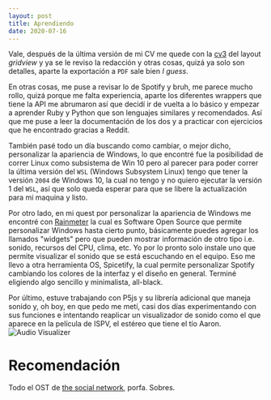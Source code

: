 ```yaml
---
layout: post
title: Aprendiendo
date: 2020-07-16
---
```

Vale, después de la última versión de mi CV me quede con la [cv3]() del layout *gridview* y ya se le reviso la redacción y otras cosas, quizá ya solo son detalles, aparte la exportación a `PDF` sale bien *I guess*.

En otras cosas, me puse a revisar lo de Spotify y bruh, me parece mucho rollo, quizá porque me falta experiencia, aparte los diferentes wrappers que tiene la API me abrumaron así que decidí ir de vuelta a lo básico y empezar a aprender Ruby y Python que son lenguajes similares y recomendados. Así que me puse a leer la documentación de los dos y a practicar con ejercicios que he encontrado gracias a Reddit.

También pasé todo un día buscando como cambiar, o mejor dicho, personalizar la apariencia de Windows, lo que encontré fue la posibilidad de correr Linux como subsistema de Win 10 pero al parecer para poder correr la última versión del `WSL` (Windows Subsystem Linux) tengo que tener la versión `2004` de Windows 10, la cual no tengo y no quiero ejecutar la versión 1 del `WSL`, así que solo queda esperar para que se libere la actualización para mi maquina y listo.

Por otro lado, en mi quest por personalizar la apariencia de Windows me encontré con [Rainmeter]() la cual es Software Open Source que permite personalizar Windows hasta cierto punto, básicamente puedes agregar los llamados "widgets" pero que pueden mostrar información de otro tipo i.e. sonido, recursos del CPU, clima, etc. Yo por lo pronto solo instale uno que permite visualizar el sonido que se está escuchando en el equipo. Eso me llevo a otra herramienta OS, Spicetify, la cual permite personalizar Spotify cambiando los colores de la interfaz y el diseño en general. Terminé eligiendo algo sencillo y minimalista, all-black.

Por último, estuve trabajando con P5js y su librería adicional que maneja sonido y, oh boy, en que pedo me metí, casi dos días experimentando con sus funciones e intentando reaplicar un visualizador de sonido como el que aparece en la película de ISPV, el estéreo que tiene el tío Aaron.
![Audio Visualizer](https://external-content.duckduckgo.com/iu/?u=https%3A%2F%2Ftse2.mm.bing.net%2Fth%3Fid%3DOIP.9sxJdwwF60kK8H6R2PeoHgHaE8%26pid%3DApi&f=1 "Es cuando nos presentan al tío Aaron")

# Recomendación
Todo el OST de [the social network](https://youtu.be/yydZbVoCbn0), porfa. Sobres.
